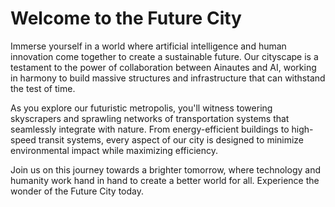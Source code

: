 <!--font:Inter-->

# Welcome to the Future City

Immerse yourself in a world where artificial intelligence and human innovation come together to create a sustainable future. Our cityscape is a testament to the power of collaboration between Ainautes and AI, working in harmony to build massive structures and infrastructure that can withstand the test of time.

As you explore our futuristic metropolis, you'll witness towering skyscrapers and sprawling networks of transportation systems that seamlessly integrate with nature. From energy-efficient buildings to high-speed transit systems, every aspect of our city is designed to minimize environmental impact while maximizing efficiency.

Join us on this journey towards a brighter tomorrow, where technology and humanity work hand in hand to create a better world for all. Experience the wonder of the Future City today.

<!--

Write me markdown content of website with wallpaper:

"A futuristic cityscape where Ainautes and AI work together to create massive, sustainable structures and infrastructure."

The header of the page should not be copy of the text but rather a real content of the website which is using this wallpaper.


---


# Welcome to the Future City

Immerse yourself in a world where artificial intelligence and human innovation come together to create a sustainable future. Our cityscape is a testament to the power of collaboration between Ainautes and AI, working in harmony to build massive structures and infrastructure that can withstand the test of time.

As you explore our futuristic metropolis, you'll witness towering skyscrapers and sprawling networks of transportation systems that seamlessly integrate with nature. From energy-efficient buildings to high-speed transit systems, every aspect of our city is designed to minimize environmental impact while maximizing efficiency.

Join us on this journey towards a brighter tomorrow, where technology and humanity work hand in hand to create a better world for all. Experience the wonder of the Future City today.


---


Write me a Google font which is best fitting for the website.

Pick from the list:
- Lato
- Raleway
- Open Sans
- Roboto
- Lobster
- Montserrat
- Poppins
- Barlow Condensed
- Playfair Display
- Exo 2
- Alegreya
- IBM Plex Sans
- Inter
- Great Vibes
- Dancing Script
- Futura
- Orbitron


Write just the font name nothing else.


---


Inter

-->
